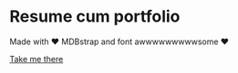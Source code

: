 # Resume cum portfolio

Made with ❤️ MDBstrap and font awwwwwwwwwsome ❤️

<a href="https://gsauc3.github.io/personal-portfolio/"> Take me there</a>
